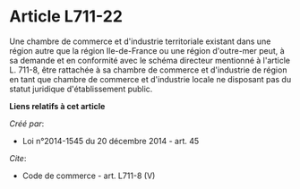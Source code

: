 # Article L711-22

Une chambre de commerce et d'industrie territoriale existant dans une région autre que la région Ile-de-France ou une région
d'outre-mer peut, à sa demande et en conformité avec le schéma directeur mentionné à l'article L. 711-8, être rattachée à sa
chambre de commerce et d'industrie de région en tant que chambre de commerce et d'industrie locale ne disposant pas du statut
juridique d'établissement public.

**Liens relatifs à cet article**

_Créé par_:

  - Loi n°2014-1545 du 20 décembre 2014 - art. 45

_Cite_:

  - Code de commerce - art. L711-8 (V)
